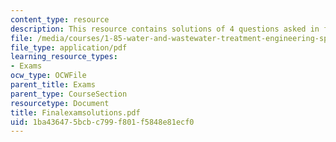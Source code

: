 ```yaml
---
content_type: resource
description: This resource contains solutions of 4 questions asked in final exam.
file: /media/courses/1-85-water-and-wastewater-treatment-engineering-spring-2006/1ba436475bcbc799f801f5848e81ecf0_Finalexamsolutions.pdf
file_type: application/pdf
learning_resource_types:
- Exams
ocw_type: OCWFile
parent_title: Exams
parent_type: CourseSection
resourcetype: Document
title: Finalexamsolutions.pdf
uid: 1ba43647-5bcb-c799-f801-f5848e81ecf0
---
```

